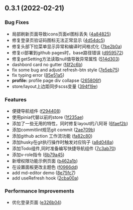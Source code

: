 ## 0.3.1 (2022-02-21)


### Bug Fixes

* 局部刷新页面导致icons页面el图标丢失 ([4a84825](https://github.com/someGenki/vue-lite-admin/commit/4a84825f4247111d1ade5dc097bfbc3b772bc16a))
* 修复登录页验证码图标无法正常显示 ([4d54dc5](https://github.com/someGenki/vue-lite-admin/commit/4d54dc59e01115511c3d8c6f11b52e69545fa177))
* 修复头部下拉菜单显示异常和编译时间格式化 ([7be2b0a](https://github.com/someGenki/vue-lite-admin/commit/7be2b0a7831f2861b91f548596e5586022f83db7))
* 修复ci部署到github pages时，base路径错误 ([d959572](https://github.com/someGenki/vue-lite-admin/commit/d9595722c6d980528d730a0370a32fb1cb540a25))
* 修复getSetting方法读取null值导致异常属性 ([514d303](https://github.com/someGenki/vue-lite-admin/commit/514d3034ed88e3db1fe5ae9689478068e7010255))
* dashbord card no gutter ([f4f2c6b](https://github.com/someGenki/vue-lite-admin/commit/f4f2c6b064e32e7dc046b23ec600d0872c2568d6))
* fix some bug and adjust refresh-btn style ([7e5eb75](https://github.com/someGenki/vue-lite-admin/commit/7e5eb759af9c69ce682853a9b5de46d2edb0b8e8))
* fix typing error ([85e51a5](https://github.com/someGenki/vue-lite-admin/commit/85e51a53255ad136c3179a69de6595633e939127))
* **profile:** profile page div collapse ([265806f](https://github.com/someGenki/vue-lite-admin/commit/265806f688fb669e7609fa87d31980409bdae034))
* store/layout上边距同步scss变量 ([394f19e](https://github.com/someGenki/vue-lite-admin/commit/394f19e9e6d62bc80636bf49969c6a788ca7053d))


### Features

* 便捷导航组件 ([f294408](https://github.com/someGenki/vue-lite-admin/commit/f294408c08fad8673d9a958005e627a82f2f05c7))
* 使用pinia代替以前的store ([1f235ae](https://github.com/someGenki/vue-lite-admin/commit/1f235ae068788729bb35e6589de0ce87a42fab61))
* 添加了一些无用的特性，同时修复layout的八阿哥 ([6faef2b](https://github.com/someGenki/vue-lite-admin/commit/6faef2b41517ef2a97d952a2a2e1ec647cb10a55))
* 添加commitlint规范git commit ([2ae709b](https://github.com/someGenki/vue-lite-admin/commit/2ae709be9ed22aa6025eca109adc75962c7b6a6a))
* 添加github action 工作流功能 ([fa82c80](https://github.com/someGenki/vue-lite-admin/commit/fa82c8026ebbd0d74219df1237b4f767793f4013))
* 添加husky在git执行操作时触发对应钩子 ([a8d048a](https://github.com/someGenki/vue-lite-admin/commit/a8d048a9b190add0b9fbd9d02972deb2c62edce2))
* 添加Todo组件,同时准备编写快捷导航组件 ([7c3ab70](https://github.com/someGenki/vue-lite-admin/commit/7c3ab70f61b1a768fbbe991d62c8881078bb565c))
* 添加v-role指令 ([6b79a45](https://github.com/someGenki/vue-lite-admin/commit/6b79a45b08d3f79470642ac886be586e3834fefc))
* 新增权限功能示例页面 ([b462a1b](https://github.com/someGenki/vue-lite-admin/commit/b462a1b1570f153972c6f5777e02ac0e503a4632))
* 在设置面板更改主题色 ([f0966dd](https://github.com/someGenki/vue-lite-admin/commit/f0966dd7f6976cd82fc61fdc10af4f2b8965cfeb))
* add md-editor demo ([8e75fc7](https://github.com/someGenki/vue-lite-admin/commit/8e75fc7bf26bba344ab2351856bbab9a40ef8e44))
* add useRefresh hook ([2cba00a](https://github.com/someGenki/vue-lite-admin/commit/2cba00ab10f0d6bbc4fe65d2d9c0b3e5653b6004))


### Performance Improvements

* 优化登录页面 ([e326b04](https://github.com/someGenki/vue-lite-admin/commit/e326b0459fdc9101104d3f28e88906f25ffca7bc))



